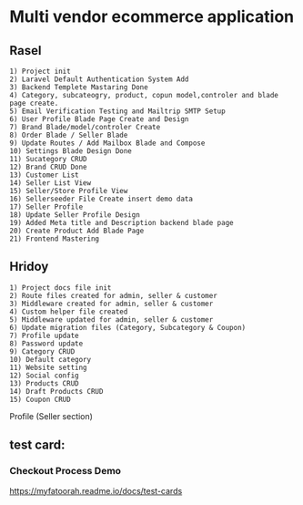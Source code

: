 # Multi vendor ecommerce application

## Rasel

    1) Project init
    2) Laravel Default Authentication System Add
    3) Backend Templete Mastaring Done
    4) Category, subcateogry, product, copun model,controler and blade page create.
    5) Email Verification Testing and Mailtrip SMTP Setup
    6) User Profile Blade Page Create and Design
    7) Brand Blade/model/controler Create
    8) Order Blade / Seller Blade
    9) Update Routes / Add Mailbox Blade and Compose
    10) Settings Blade Design Done
    11) Sucategory CRUD
    12) Brand CRUD Done
    13) Customer List
    14) Seller List View
    15) Seller/Store Profile View
    16) Sellerseeder File Create insert demo data
    17) Seller Profile
    18) Update Seller Profile Design
    19) Added Meta title and Description backend blade page
    20) Create Product Add Blade Page
    21) Frontend Mastering

## Hridoy

    1) Project docs file init
    2) Route files created for admin, seller & customer
    3) Middleware created for admin, seller & customer
    4) Custom helper file created
    5) Middleware updated for admin, seller & customer
    6) Update migration files (Category, Subcategory & Coupon)
    7) Profile update
    8) Password update
    9) Category CRUD
    10) Default category
    11) Website setting
    12) Social config
    13) Products CRUD
    14) Draft Products CRUD
    15) Coupon CRUD

Profile (Seller section)

<!-- @if ( auth()->user()->role == $isSeller)
    <hr>
    <div class="row">
      <div class="col-md-12">
        <div class="panel panel-white">
          <div class="panel-heading clearfix">
            <h4 class="panel-title">Manage Seller Information</h4>
          </div>
          <div class="panel-body">
            <div class="card mb-4">
              <form action="{{ route('updateProfile') }}" method="post" enctype="multipart/form-data">
                @csrf
                <div class="card-body">

                  <div class="row">
                    <div class="col-sm-3">
                      <p class="mb-0">Shop Logo</p>
                    </div>
                    <div class="col-sm-5">
                      <input type="file" accept="image/*" onchange="previewImage('shop_logo_preview', this.files)"
                        name="shop_logo" id="shop_logo" class="form-control">
                    </div>
                    <div class="col-sm-4">
                      @if($data->shop_logo)
                      <img class="img avatar" id="shop_logo_preview"
                        src="{{ asset('backend/uploads/' . $data->shop_logo) }}" alt="Shop-{{ $data->shop_logo }}"
                        width="80px" height="80px">
                      @else
                      <img class="img avatar" id="shop_logo_preview"
                        src="{{ asset('backend/assets/default-img/noimage.jpg') }}" alt="shop default logo" width="80px"
                        height="80px">
                      @endif
                    </div>
                  </div>
                  <hr>
                  <div class="row">
                    <div class="col-sm-3">
                      <p class="mb-0">Shop Name</p>
                    </div>
                    <div class="col-sm-9">
                      <input type="text" name="shop_name" value="{{ $data->shop_name }}" id="shop_name"
                        class="form-control">
                      @error('shop_name')
                      <small class="text-danger">{{ $message }}</small>
                      @enderror
                    </div>
                  </div>
                  <hr>
                  <div class="row">
                    <div class="col-sm-3">
                      <p class="mb-0">Email</p>
                    </div>
                    <div class="col-sm-9">
                      <input type="email" title="You can not update your verified email" disabled
                        value="{{ $data->email }}" id="email" class="form-control">
                    </div>
                  </div>
                  <hr>
                  <div class="row">
                    <div class="col-sm-3">
                      <p class="mb-0">Phone(primary)</p>
                    </div>
                    <div class="col-sm-9">
                      <input type="tel" name="primary_phone" value="{{ $data->primary_phone }}" id="primary_phone"
                        class="form-control">
                      @error('primary_phone')
                      <small class="text-danger">{{ $message }}</small>
                      @enderror
                    </div>
                  </div>
                  <hr>
                  <div class="row">
                    <div class="col-sm-3">
                      <p class="mb-0">Mobile(optional)</p>
                    </div>
                    <div class="col-sm-9">
                      <input type="tel" name="secondary_phone" value="{{ $data->secondary_phone }}" id="secondary_phone"
                        class="form-control">
                      @error('secondary_phone')
                      <small class="text-danger">{{ $message }}</small>
                      @enderror
                    </div>
                  </div>
                  <hr>
                  <div class="row">
                    <div class="col-sm-3">
                      <p class="mb-0">Address</p>
                    </div>
                    <div class="col-sm-3">
                      <input type="text" name="shop_location" value="{{ $data->shop_location }}" id="shop_location"
                        class="form-control">
                      @error('shop_location')
                      <small class="text-danger">{{ $message }}</small>
                      @enderror
                    </div>

                    <div class="col-sm-3">
                      <input type="text" name="shop_address" value="{{ $data->shop_address }}" id="shop_address"
                        class="form-control">
                      @error('shop_address')
                      <small class="text-danger">{{ $message }}</small>
                      @enderror
                    </div>

                    <div class="col-sm-3">
                      <input type="text" name="city" value="{{ $data->city }}" id="city" class="form-control">
                      @error('address')
                      <small class="text-danger">{{ $message }}</small>
                      @enderror
                    </div>
                  </div>
                  <div class="row" style="margin-top: 20px">
                    <div class="col-sm-12 text-right ">
                      <button class="btn btn-info" type="submit">Save Change</button>
                    </div>
                  </div>
                </div>
              </form>
            </div>
          </div>
        </div>
      </div>
    </div>
    @endif -->

## test card:

### Checkout Process Demo

https://myfatoorah.readme.io/docs/test-cards


